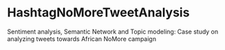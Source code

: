 # HashtagNoMoreTweetAnalysis
Sentiment analysis, Semantic Network and Topic modeling: Case study on analyzing tweets towards African NoMore campaign
